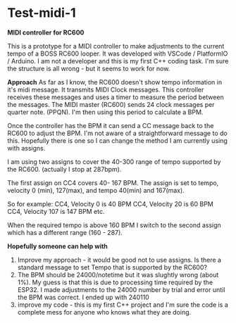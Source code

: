 # Test-midi-1
**MIDI controller for RC600**

This is a prototype for a MIDI controller to make adjustments to the current tempo of a BOSS RC600 looper. It was developed with VSCode / PlatformIO / Arduino. I am not a developer and this is my first C++ coding task. I'm sure the structure is all wrong - but it seems to work for now.

**Approach**
As far as I know, the RC600 doesn't show tempo information in it's midi message. It transmits MIDI Clock messages. This controller receives these messages and uses a timer to measure the period between the messages. The MIDI master (RC600) sends 24 clock messages per quarter note. (PPQN). I'm then using this period to calculate a BPM.

Once the controller has the BPM it can send a CC message back to the RC600 to adjust the BPM. I'm not aware of a straightforward message to do this. Hopefully there is one so I can change the method I am currently using with assigns.

I am using two assigns to cover the 40-300 range of tempo supported by the RC600. (actually I stop at 287bpm).

The first assign on CC4 covers 40- 167 BPM. The assign is set to tempo, velocity 0 (min), 127(max), and tempo 40(min) and 167(max).

So for example:
CC4, Velocity 0 is 40 BPM
CC4, Velocity 20 is 60 BPM
CC4, Velocity 107 is 147 BPM etc.

When the required tempo is above 160 BPM I switch to the second assign which has a different range (160 - 287).

**Hopefully someone can help with**
1) Improve my approach - it would be good not to use assigns. Is there a standard message to set Tempo that is supported by the RC600?
2) The BPM should be 24000/notetime but it was slughtly wrong (about 1%). My guess is that this is due to processing time required by the ESP32. I made adjustments to the 24000 number by trial and error until the BPM was correct. I ended up with 240110
3) improve my code - this is my first C++ project and I'm sure the code is a complete mess for anyone who knows what they are doing.

